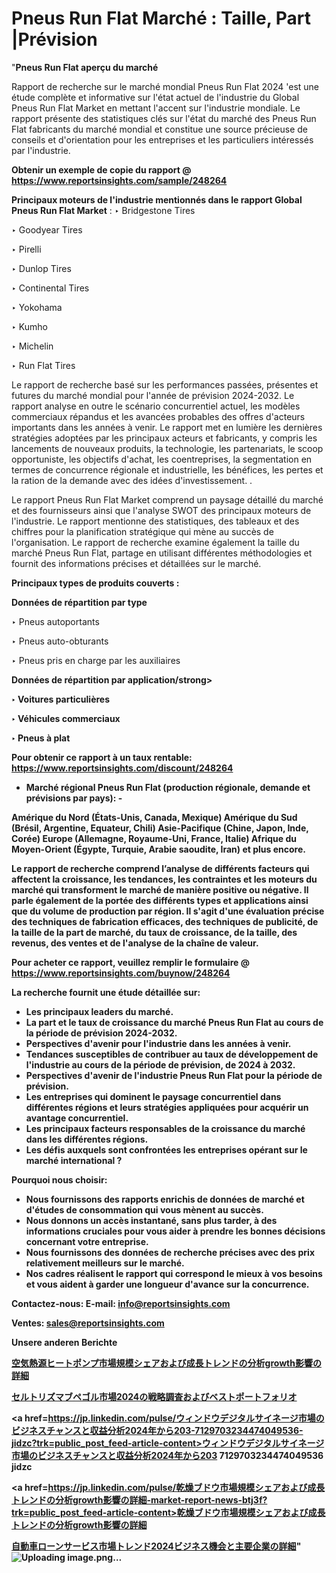 # Pneus Run Flat Marché : Taille, Part |Prévision

"<strong>Pneus Run Flat aperçu du marché</strong>

Rapport de recherche sur le marché mondial Pneus Run Flat 2024 'est une étude complète et informative sur l'état actuel de l'industrie du Global Pneus Run Flat Market en mettant l'accent sur l'industrie mondiale. Le rapport présente des statistiques clés sur l'état du marché des Pneus Run Flat fabricants du marché mondial et constitue une source précieuse de conseils et d'orientation pour les entreprises et les particuliers intéressés par l'industrie.

<strong>Obtenir un exemple de copie du rapport @ <a href=https://www.reportsinsights.com/sample/248264>https://www.reportsinsights.com/sample/248264</a></strong>

<strong>Principaux moteurs de l'industrie mentionnés dans le rapport Global Pneus Run Flat Market</strong> :
‣ Bridgestone Tires

‣ Goodyear Tires

‣ Pirelli

‣ Dunlop Tires

‣ Continental Tires

‣ Yokohama

‣ Kumho

‣ Michelin

‣ Run Flat Tires

Le rapport de recherche basé sur les performances passées, présentes et futures du marché mondial pour l'année de prévision 2024-2032. Le rapport analyse en outre le scénario concurrentiel actuel, les modèles commerciaux répandus et les avancées probables des offres d'acteurs importants dans les années à venir. Le rapport met en lumière les dernières stratégies adoptées par les principaux acteurs et fabricants, y compris les lancements de nouveaux produits, la technologie, les partenariats, le scoop opportuniste, les objectifs d'achat, les coentreprises, la segmentation en termes de concurrence régionale et industrielle, les bénéfices, les pertes et la ration de la demande avec des idées d'investissement. .

Le rapport Pneus Run Flat Market comprend un paysage détaillé du marché et des fournisseurs ainsi que l'analyse SWOT des principaux moteurs de l'industrie. Le rapport mentionne des statistiques, des tableaux et des chiffres pour la planification stratégique qui mène au succès de l'organisation. Le rapport de recherche examine également la taille du marché Pneus Run Flat, partage en utilisant différentes méthodologies et fournit des informations précises et détaillées sur le marché.

<strong>Principaux types de produits couverts :</strong>

<strong>Données de répartition par type</strong>

‣ Pneus autoportants

‣ Pneus auto-obturants

‣ Pneus pris en charge par les auxiliaires

<strong>Données de répartition par application/strong>

‣ Voitures particulières

‣ Véhicules commerciaux

‣ Pneus à plat

<strong>Pour obtenir ce rapport à un taux rentable: <a href=https://www.reportsinsights.com/discount/248264>https://www.reportsinsights.com/discount/248264</a></strong>
<ul>
  <li><strong>Marché régional Pneus Run Flat (production régionale, demande et prévisions par pays): -</strong></li>
</ul>
Amérique du Nord (États-Unis, Canada, Mexique)
Amérique du Sud (Brésil, Argentine, Equateur, Chili)
Asie-Pacifique (Chine, Japon, Inde, Corée)
Europe (Allemagne, Royaume-Uni, France, Italie)
Afrique du Moyen-Orient (Égypte, Turquie, Arabie saoudite, Iran) et plus encore.

Le rapport de recherche comprend l’analyse de différents facteurs qui affectent la croissance, les tendances, les contraintes et les moteurs du marché qui transforment le marché de manière positive ou négative. Il parle également de la portée des différents types et applications ainsi que du volume de production par région. Il s'agit d'une évaluation précise des techniques de fabrication efficaces, des techniques de publicité, de la taille de la part de marché, du taux de croissance, de la taille, des revenus, des ventes et de l'analyse de la chaîne de valeur.

<strong>Pour acheter ce rapport, veuillez remplir le formulaire @   <a href=https://www.reportsinsights.com/buynow/248264>https://www.reportsinsights.com/buynow/248264</a></strong>

<strong>La recherche fournit une étude détaillée sur:</strong>
<ul>
  <li>Les principaux leaders du marché.</li>
  <li>La part et le taux de croissance du marché Pneus Run Flat au cours de la période de prévision 2024-2032.</li>
  <li>Perspectives d'avenir pour l'industrie dans les années à venir.</li>
  <li>Tendances susceptibles de contribuer au taux de développement de l'industrie au cours de la période de prévision, de 2024 à 2032.</li>
  <li>Perspectives d'avenir de l'industrie Pneus Run Flat pour la période de prévision.</li>
  <li>Les entreprises qui dominent le paysage concurrentiel dans différentes régions et leurs stratégies appliquées pour acquérir un avantage concurrentiel.</li>
  <li>Les principaux facteurs responsables de la croissance du marché dans les différentes régions.</li>
  <li>Les défis auxquels sont confrontées les entreprises opérant sur le marché international ?</li>
</ul>
<strong>Pourquoi nous choisir:</strong>
<ul>
  <li>Nous fournissons des rapports enrichis de données de marché et d'études de consommation qui vous mènent au succès.</li>
  <li>Nous donnons un accès instantané, sans plus tarder, à des informations cruciales pour vous aider à prendre les bonnes décisions concernant votre entreprise.</li>
  <li>Nous fournissons des données de recherche précises avec des prix relativement meilleurs sur le marché.</li>
  <li>Nos cadres réalisent le rapport qui correspond le mieux à vos besoins et vous aident à garder une longueur d'avance sur la concurrence.</li>
</ul>
<strong>Contactez-nous:
</strong><strong>E-mail:</strong> <a href=mailto:info@reportsinsights.com>info@reportsinsights.com</a>

<strong>Ventes</strong>: <a href=mailto:sales@reportsinsights.com>sales@reportsinsights.com</a>

<strong>Unsere anderen Berichte</strong>

<a href=https://www.linkedin.com/pulse/空気熱源ヒートポンプ市場規模シェアおよび成長トレンドの分析growth影響の詳細-reportsinsights-pvt-ltd-cl8jf/>空気熱源ヒートポンプ市場規模シェアおよび成長トレンドの分析growth影響の詳細</a>

<a href=https://www.linkedin.com/pulse/セルトリズマブペゴル市場2024の戦略調査およびベストポートフォリオ-reports-insights-expert-juaxf/>セルトリズマブペゴル市場2024の戦略調査およびベストポートフォリオ</a>

<a href=https://jp.linkedin.com/pulse/ウィンドウデジタルサイネージ市場のビジネスチャンスと収益分析2024年から203-7129703234474049536-jidzc?trk=public_post_feed-article-content>ウィンドウデジタルサイネージ市場のビジネスチャンスと収益分析2024年から203 7129703234474049536 jidzc</a>

<a href=https://jp.linkedin.com/pulse/乾燥ブドウ市場規模シェアおよび成長トレンドの分析growth影響の詳細-market-report-news-btj3f?trk=public_post_feed-article-content>乾燥ブドウ市場規模シェアおよび成長トレンドの分析growth影響の詳細</a>

<a href=https://www.linkedin.com/pulse/自動車ローンサービス市場トレンド2024ビジネス機会と主要企業の詳細-reports-insights-expert-ioh6f/>自動車ローンサービス市場トレンド2024ビジネス機会と主要企業の詳細</a>"
![Uploading image.png…]()
